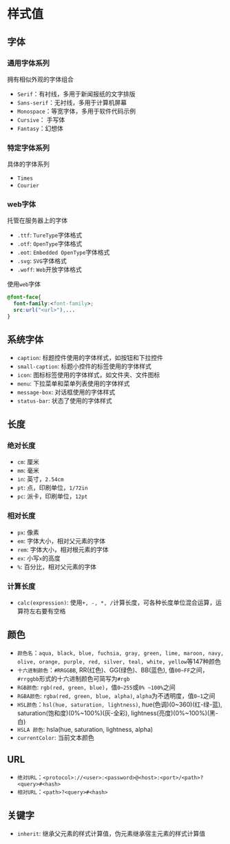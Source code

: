 # 样式值

## 字体

### 通用字体系列

拥有相似外观的字体组合

* `Serif`：有衬线，多用于新闻报纸的文字排版
* `Sans-serif`：无衬线，多用于计算机屏幕
* `Monospace`：等宽字体，多用于软件代码示例
* `Cursive`： 手写体
* `Fantasy`：幻想体

### 特定字体系列

具体的字体系列

* `Times`
* `Courier`

### web字体

托管在服务器上的字体

* `.ttf`: `TureType`字体格式
* `.otf`: `OpenType`字体格式
* `.eot`: `Embedded OpenType`字体格式
* `.svg`: `SVG`字体格式
* `.woff`: `Web`开放字体格式

使用`web`字体

```css
@font-face{
  font-family:<font-family>;
  src:url("<url>"),...
}
```

## 系统字体

* `caption`: 标题控件使用的字体样式，如按钮和下拉控件
* `small-caption`: 标题小控件的标签使用的字体样式
* `icon`: 图标标签使用的字体样式，如文件夹、文件图标
* `menu`: 下拉菜单和菜单列表使用的字体样式
* `message-box`: 对话框使用的字体样式
* `status-bar`: 状态了使用的字体样式

## 长度

### 绝对长度

* `cm`: 厘米
* `mm`: 毫米
* `in`: 英寸，`2.54cm`
* `pt`: 点，印刷单位，`1/72in`
* `pc`: 派卡，印刷单位，`12pt`

### 相对长度

* `px`: 像素
* `em`: 字体大小，相对父元素的字体
* `rem`: 字体大小，相对根元素的字体
* `ex`: 小写`x`的高度
* `%`: 百分比，相对父元素的字体

### 计算长度

* `calc(expression)`: 使用`+, -, *, /`计算长度，可各种长度单位混合运算，运算符左右要有空格

## 颜色

* `颜色名`：`aqua, black, blue, fuchsia, gray, green, lime, maroon, navy, olive, orange, purple, red, silver, teal, white, yellow`等147种颜色
* `十六进制颜色`：`#RRGGBB`, RR(红色)、GG(绿色)、BB(蓝色), 值`00~FF`之间，`#rrggbb`形式的十六进制颜色可简写为`#rgb`
* `RGB颜色`: `rgb(red, green, blue)`，值`0~255`或`0% ~100%`之间
* `RGBA颜色`: `rgba(red, green, blue, alpha)`, `alpha`为不透明度，值`0~1`之间
* `HSL颜色`：`hsl(hue, saturation, lightness)`, hue(色调)(0~360)(红-绿-蓝), saturation(饱和度)(0%~100%)(灰-全彩), lightness(亮度)(0%~100%)(黑-白)
* `HSLA 颜色`: hsla(hue, saturation, lightness, alpha)
* `currentColor`: 当前文本颜色

## URL

* `绝对URL`：`<protocol>://<user>:<password>@<host>:<port>/<path>?<query>#<hash>`
* `相对URL`：`<path>?<query>#<hash>`

## 关键字

* `inherit`: 继承父元素的样式计算值，伪元素继承宿主元素的样式计算值


